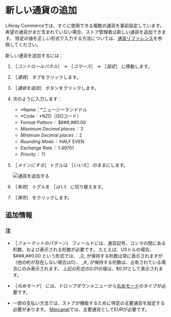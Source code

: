 # 新しい通貨の追加

Liferay Commerceでは、すぐに使用できる複数の通貨を事前設定しています。 希望の通貨がまだ含まれていない場合、ストア管理者は新しい通貨を追加できます。 特定の値を正しい形式で入力する方法については、[通貨リファレンス](./currencies-reference.md)を参照してください。

新しい通貨を追加するには：

1. ［_コントロールパネル_］ → ［_コマース_］ → ［_設定_］ に移動します。
1. ［_通貨_］ タブをクリックします。
1. ［_通貨を追加_］ ボタンをクリックします。
1. 次のように入力します：
    * *Name：*ニュージーランドドル
    * *Code：*NZD（ISOコード）
    * *Format Pattern：* $###,##0.00
    * *Maximum Decimal places：* 2
    * *Minimum Decimal places：* 2
    * *Rounding Mode：* HALF EVEN
    * *Exchange Rate：* 1.49701
    * *Priority：* 11
1. ［_メインにする_］ トグルは ［_いいえ_］ のままにします。

    ![通貨を追加する](./adding-a-new-currency/images/01.png)

1. ［_有効_］ トグルを ［_はい_］ に切り替えます。
1. ［_保存_］ をクリックします。

## 追加情報

### 注

* ［_フォーマットのパターン_］ フィールドには、通貨記号、コンマの間にある桁数、および表示される桁数が必要です。 たとえば、USドルの場合、$###,##0.00 という形式では、 _0_ が保持する桁数は常に表示されますが（他の桁が存在しない場合は0）、 _#_ が保持する桁数は、占有されている場合にのみ表示されます。 上記の形式の0.01の値は、$0.01として表示されます。

* ［_丸めモード_］ には、ドロップダウンメニューから[丸めモード](https://en.wikipedia.org/wiki/Rounding#Directed_rounding_to_an_integer)のタイプが必要です。

* 一部の支払い方法では、ストアが機能するために特定の主要通貨を設定する必要があります。 [Mercanet](../../store-administration/configuring-payment-methods/mercanet.md)では、主要通貨としてEURが必要です。
